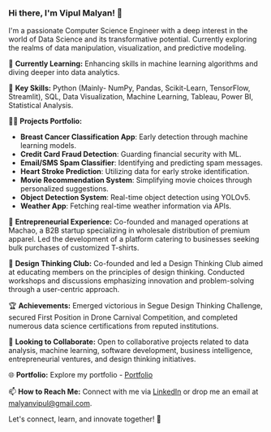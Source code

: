 ### Hi there, I'm Vipul Malyan!  👋

I'm a passionate Computer Science Engineer with a deep interest in the world of Data Science and its transformative potential.
Currently exploring the realms of data manipulation, visualization, and predictive modeling.

🌱 **Currently Learning:** Enhancing skills in machine learning algorithms and diving deeper into data analytics.

🚀 **Key Skills:** Python (Mainly- NumPy, Pandas, Scikit-Learn, TensorFlow, Streamlit), SQL, Data Visualization, Machine Learning, Tableau, Power BI, Statistical Analysis.

👨‍💻 **Projects Portfolio:**
- **Breast Cancer Classification App**: Early detection through machine learning models.
- **Credit Card Fraud Detection**: Guarding financial security with ML.
- **Email/SMS Spam Classifier**: Identifying and predicting spam messages.
- **Heart Stroke Prediction**: Utilizing data for early stroke identification.
- **Movie Recommendation System**: Simplifying movie choices through personalized suggestions.
- **Object Detection System**: Real-time object detection using YOLOv5.
- **Weather App**: Fetching real-time weather information via APIs.

🚀 **Entrepreneurial Experience:** Co-founded and managed operations at Machao, a B2B startup specializing in wholesale distribution of premium apparel. Led the development of a platform catering to businesses seeking bulk purchases of customized T-shirts.

🎨 **Design Thinking Club:** Co-founded and led a Design Thinking Club aimed at educating members on the principles of design thinking. Conducted workshops and discussions emphasizing innovation and problem-solving through a user-centric approach.

🏆 **Achievements:** Emerged victorious in Segue Design Thinking Challenge, secured First Position in Drone Carnival Competition, and completed numerous data science certifications from reputed institutions.

🤝 **Looking to Collaborate:** Open to collaborative projects related to data analysis, machine learning, software development, business intelligence, entrepreneurial ventures, and design thinking initiatives.

🌐 **Portfolio:** Explore my portfolio - [Portfolio](http://vipulmalyan.portfolial.com)

📫 **How to Reach Me:** Connect with me via [LinkedIn](linkedin.com/in/vipulmalyan) or drop me an email at malyanvipul@gmail.com.

Let's connect, learn, and innovate together! 🌟
